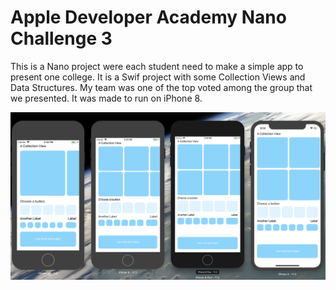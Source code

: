 # Apple Developer Academy Nano Challenge 3

This is a Nano project were each student need to make a simple app to present one college. It is a Swif project with some Collection Views and Data Structures. My team was one of the top voted among the group that we presented. It was made to run on iPhone 8. 

![Example](https://github.com/ricardovdf/CollectionViewAndAutoLayout/blob/master/Screen%20Shot%202018-04-18%20at%2015.14.40.png)
